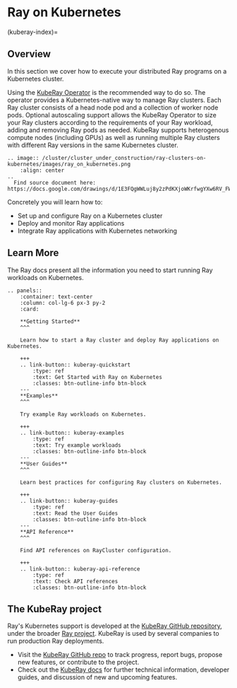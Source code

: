 # Ray on Kubernetes
(kuberay-index)=
## Overview

In this section we cover how to execute your distributed Ray programs on a Kubernetes cluster.

Using the [KubeRay Operator](https://ray-project.github.io/kuberay/components/operator/) is the
recommended way to do so. The operator provides a Kubernetes-native way to manage Ray clusters.
Each Ray cluster consists of a head node pod and a collection of worker node pods. Optional
autoscaling support allows the KubeRay Operator to size your Ray clusters according to the
requirements of your Ray workload, adding and removing Ray pods as needed. KubeRay supports
heterogenous compute nodes (including GPUs) as well as running multiple Ray clusters with
different Ray versions in the same Kubernetes cluster.

```{eval-rst}
.. image:: /cluster/cluster_under_construction/ray-clusters-on-kubernetes/images/ray_on_kubernetes.png
    :align: center
..
  Find source document here: https://docs.google.com/drawings/d/1E3FQgWWLuj8y2zPdKXjoWKrfwgYXw6RV_FWRwK8dVlg/edit
```


Concretely you will learn how to:

- Set up and configure Ray on a Kubernetes cluster
- Deploy and monitor Ray applications
- Integrate Ray applications with Kubernetes networking

## Learn More

The Ray docs present all the information you need to start running Ray workloads on Kubernetes.

```{eval-rst}
.. panels::
    :container: text-center
    :column: col-lg-6 px-3 py-2
    :card:

    **Getting Started**
    ^^^

    Learn how to start a Ray cluster and deploy Ray applications on Kubernetes.

    +++
    .. link-button:: kuberay-quickstart
        :type: ref
        :text: Get Started with Ray on Kubernetes
        :classes: btn-outline-info btn-block
    ---
    **Examples**
    ^^^

    Try example Ray workloads on Kubernetes.

    +++
    .. link-button:: kuberay-examples
        :type: ref
        :text: Try example workloads
        :classes: btn-outline-info btn-block
    ---
    **User Guides**
    ^^^

    Learn best practices for configuring Ray clusters on Kubernetes.

    +++
    .. link-button:: kuberay-guides
        :type: ref
        :text: Read the User Guides
        :classes: btn-outline-info btn-block
    ---
    **API Reference**
    ^^^

    Find API references on RayCluster configuration.

    +++
    .. link-button:: kuberay-api-reference
        :type: ref
        :text: Check API references
        :classes: btn-outline-info btn-block
```
## The KubeRay project

Ray's Kubernetes support is developed at the [KubeRay GitHub repository](https://github.com/ray-project/kuberay), under the broader [Ray project](https://github.com/ray-project/). KubeRay is used by several companies to run production Ray deployments.

- Visit the [KubeRay GitHub repo](https://github.com/ray-project/kuberay) to track progress, report bugs, propose new features, or contribute to
the project.
- Check out the [KubeRay docs](https://ray-project.github.io/kuberay/) for further technical information, developer guides,
and discussion of new and upcoming features.
